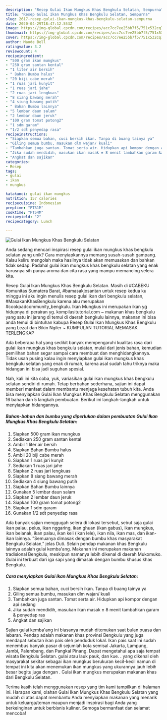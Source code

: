 ```yaml
---
description: "Resep Gulai Ikan Mungkus Khas Bengkulu Selatan, Sempurna"
title: "Resep Gulai Ikan Mungkus Khas Bengkulu Selatan, Sempurna"
slug: 2617-resep-gulai-ikan-mungkus-khas-bengkulu-selatan-sempurna
date: 2020-04-29T18:47:12.553Z
image: https://img-global.cpcdn.com/recipes/acc7cc7ee25bb7f5/751x532cq70/gulai-ikan-mungkus-khas-bengkulu-selatan-foto-resep-utama.jpg
thumbnail: https://img-global.cpcdn.com/recipes/acc7cc7ee25bb7f5/751x532cq70/gulai-ikan-mungkus-khas-bengkulu-selatan-foto-resep-utama.jpg
cover: https://img-global.cpcdn.com/recipes/acc7cc7ee25bb7f5/751x532cq70/gulai-ikan-mungkus-khas-bengkulu-selatan-foto-resep-utama.jpg
author: Maude Bell
ratingvalue: 3.2
reviewcount: 4
recipeingredient:
- "500 gram ikan mungkus"
- "250 gram santan kental"
- "1 liter air bersih"
- " Bahan Bumbu halus"
- "20 biji cabe merah"
- "1 ruas jari kunyit"
- "1 ruas jari jahe"
- "2 ruas jari lengkuas"
- "8 siang bawang merah"
- "4 siung bawang putih"
- " Bahan Bumbu lainnya"
- "5 lembar daun salam"
- "2 lembar daun jeruk"
- "100 gram tomat potong2"
- "1 sdm garam"
- "1/2 sdt penyedap rasa"
recipeinstructions:
- "Siapkan semua bahan, cuci bersih ikan. Tanpa di buang tainya ya"
- "Giling semua bumbu, masukan dlm wajan/ kuali"
- "Tambahkan juga santan. Tomat serta air. Hidupkan api kompor dengan api sedang"
- "Jika sudah mendidih, masukan ikan masak ± 8 menit tambahkan garam &amp; penyedap ras"
- "Angkat dan sajikan"
categories:
- Resep
tags:
- gulai
- ikan
- mungkus

katakunci: gulai ikan mungkus 
nutrition: 157 calories
recipecuisine: Indonesian
preptime: "PT31M"
cooktime: "PT54M"
recipeyield: "2"
recipecategory: Lunch

---
```



![Gulai Ikan Mungkus Khas Bengkulu Selatan](https://img-global.cpcdn.com/recipes/acc7cc7ee25bb7f5/751x532cq70/gulai-ikan-mungkus-khas-bengkulu-selatan-foto-resep-utama.jpg)

Anda sedang mencari inspirasi resep gulai ikan mungkus khas bengkulu selatan yang unik? Cara menyiapkannya memang susah-susah gampang. Kalau keliru mengolah maka hasilnya tidak akan memuaskan dan bahkan tidak sedap. Padahal gulai ikan mungkus khas bengkulu selatan yang enak harusnya sih punya aroma dan cita rasa yang mampu memancing selera kita.

Resep Gulai Ikan Mungkus Khas Bengkulu Selatan. Masih di #CABEKU Komunitas Sumatera Barat, #bamasakjosantan untuk resep kedua ku minggu ini aku ingin menulis resep gulai ikan dari bengkulu selatan, #MasakanKhasBengkulu karena aku merupakan #cookpadcommunity_bengkulu. Ikan Mungkus ini merupakan ikan yg hidupnya di perairan yg. kompilasitutorial.com ~ makanan khas bengkulu yang satu ini jarang di temui di daerah bengkulu lainnya, makanan ini bisa anda temui di bintuhan kabupa Resep Gulai Ikan Mungkus Khas Bengkulu yang Lezat dan Bikin Ngiler ~ KUMPULAN TUTORIAL MEMASAK TERLENGKAP

Ada beberapa hal yang sedikit banyak mempengaruhi kualitas rasa dari gulai ikan mungkus khas bengkulu selatan, mulai dari jenis bahan, kemudian pemilihan bahan segar sampai cara membuat dan menghidangkannya. Tidak usah pusing kalau ingin menyiapkan gulai ikan mungkus khas bengkulu selatan yang enak di rumah, karena asal sudah tahu triknya maka hidangan ini bisa jadi suguhan spesial.


Nah, kali ini kita coba, yuk, variasikan gulai ikan mungkus khas bengkulu selatan sendiri di rumah. Tetap berbahan sederhana, sajian ini dapat memberi manfaat dalam membantu menjaga kesehatan tubuh kita. Anda bisa menyiapkan Gulai Ikan Mungkus Khas Bengkulu Selatan menggunakan 16 bahan dan 5 langkah pembuatan. Berikut ini langkah-langkah untuk menyiapkan hidangannya.

<!--inarticleads1-->

##### Bahan-bahan dan bumbu yang diperlukan dalam pembuatan Gulai Ikan Mungkus Khas Bengkulu Selatan:

1. Siapkan 500 gram ikan mungkus
1. Sediakan 250 gram santan kental
1. Ambil 1 liter air bersih
1. Siapkan  Bahan Bumbu halus
1. Ambil 20 biji cabe merah
1. Siapkan 1 ruas jari kunyit
1. Sediakan 1 ruas jari jahe
1. Siapkan 2 ruas jari lengkuas
1. Siapkan 8 siang bawang merah
1. Sediakan 4 siung bawang putih
1. Siapkan  Bahan Bumbu lainnya
1. Gunakan 5 lembar daun salam
1. Siapkan 2 lembar daun jeruk
1. Siapkan 100 gram tomat potong2
1. Siapkan 1 sdm garam
1. Gunakan 1/2 sdt penyedap rasa


Ada banyak sajian menggugah selera di lokasi tersebut, sebut saja gulai ikan palau, pelus, ikan nggaring, ikan ghuan (ikan gabus), ikan mungkus, ikan belanak, ikan palau, ikan keli (ikan lele), ikan nila, ikan mas, dan ikan-ikan lainnya. &#34;Semuanya dimasak dengan bumbu khas masyarakat Bengkulu Selatan,&#34; jelas Duti. Selain pendap makanan khas Bengkulu lainnya adalah gulai kemba&#39;ang. Makanan ini merupakan makanan tradisional Bengkulu, meskipun namanya lebih dikenal di daerah Mukomuko. Gulai ini terbuat dari iga sapi yang dimasak dengan bumbu khusus khas Bengkulu. 

<!--inarticleads2-->

##### Cara menyiapkan Gulai Ikan Mungkus Khas Bengkulu Selatan:

1. Siapkan semua bahan, cuci bersih ikan. Tanpa di buang tainya ya
1. Giling semua bumbu, masukan dlm wajan/ kuali
1. Tambahkan juga santan. Tomat serta air. Hidupkan api kompor dengan api sedang
1. Jika sudah mendidih, masukan ikan masak ± 8 menit tambahkan garam &amp; penyedap ras
1. Angkat dan sajikan


Sajian gulai kemba&#39;ang ini biasanya mudah ditemukan saat bulan puasa dan lebaran. Pendap adalah makanan khas provinsi Bengkulu yang juga mendapat sebutan ikan pais oleh penduduk lokal. Ikan pais saat ini sudah menembus banyak pasar di sejumlah kota semisal Jakarta, Lampung, Jambi, Palembang, dan Pangkal Pinang. Dapat mengetahui apa saja tempat wisata Bengkulu Selatan. gulai atau lauk pauk, dan kue. . yang dikenal oleh masyarakat sekitar sebagai ikan mungkus berukuran kecil-kecil namun di tempat ini kita akan menemukan ikan mungkus yang ukurannya jauh lebih besar begitu juga dengan . Gulai ikan mungkus merupakan makanan khas dari Bengkulu Selatan. 

Terima kasih telah menggunakan resep yang tim kami tampilkan di halaman ini. Harapan kami, olahan Gulai Ikan Mungkus Khas Bengkulu Selatan yang mudah di atas dapat membantu Anda menyiapkan makanan yang menarik untuk keluarga/teman maupun menjadi inspirasi bagi Anda yang berkeinginan untuk berbisnis kuliner. Semoga bermanfaat dan selamat mencoba!

